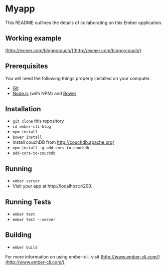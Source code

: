 # Myapp

This README outlines the details of collaborating on this Ember application.

## Working example

[http://exmer.com/bloggrcouch/](http://exmer.com/bloggrcouch/)

## Prerequisites

You will need the following things properly installed on your computer.

* [Git](http://git-scm.com/)
* [Node.js](http://nodejs.org/) (with NPM) and [Bower](http://bower.io/)

## Installation

* `git clone` this repository
* `cd ember-cli-blog`
* `npm install`
* `bower install`
* install couchDB from http://couchdb.apache.org/
* `npm install -g add-cors-to-couchdb`
* `add-cors-to-couchdb`

## Running
* `ember server`
* Visit your app at http://localhost:4200.

## Running Tests

* `ember test`
* `ember test --server`

## Building

* `ember build`

For more information on using ember-cli, visit [http://www.ember-cli.com/](http://www.ember-cli.com/).
